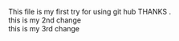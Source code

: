 This file is my first try for using git hub THANKS .
<br>
this is my 2nd change 
<br>
this is my 3rd change
